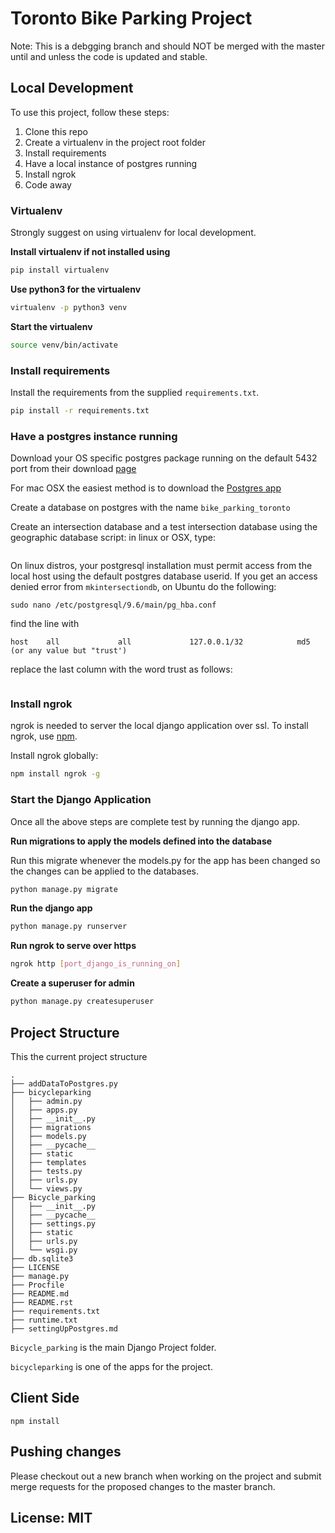 # Toronto Bike Parking Project

Note: This is a debgging branch and should NOT be merged with the master until and unless the code is updated and stable.

## Local Development

To use this project, follow these steps:

1. Clone this repo
2. Create a virtualenv in the project root folder
3. Install requirements
4. Have a local instance of postgres running
5. Install ngrok
6. Code away

### Virtualenv

Strongly suggest on using virtualenv for local development.

**Install virtualenv if not installed using**

```bash
pip install virtualenv
````

**Use python3 for the virtualenv**
```bash
virtualenv -p python3 venv
```

**Start the virtualenv**

```bash
source venv/bin/activate
```

### Install requirements

Install the requirements from the supplied `requirements.txt`.

```bash
pip install -r requirements.txt
```

### Have a postgres instance running

Download your OS specific postgres package running on the default 5432 port from their download [page](https://www.postgresql.org/download/)

For mac OSX the easiest method is to download the [Postgres app](http://postgresapp.com/)

Create a database on postgres with the name `bike_parking_toronto`

Create an intersection database and a test intersection database using the geographic database script:
in linux or OSX, type:

```./mkintersectiondb
```

On linux distros, your postgresql installation must permit access from the local host using the
default postgres database userid. If you get an access denied error from `mkintersectiondb`, 
on Ubuntu do the following:

```sudo ufw enable
sudo nano /etc/postgresql/9.6/main/pg_hba.conf 
```

find the line with
```# IPv4 local connections:
host    all             all             127.0.0.1/32            md5 (or any value but "trust')
```

replace the last column with the word trust as follows:

```host    all             all             127.0.0.1/32            trust
```

### Install ngrok

ngrok is needed to server the local django application over ssl.
To install ngrok, use [npm](https://www.npmjs.com/get-npm).

Install ngrok globally:

```bash
npm install ngrok -g
```

### Start the Django Application

Once all the above steps are complete test by running the django app.

**Run migrations to apply the models defined into the database**

Run this migrate whenever the models.py for the app has been changed so the
changes can be applied to the databases.

```bash
python manage.py migrate
```

**Run the django app**

```bash
python manage.py runserver
```

**Run ngrok to serve over https**

```bash
ngrok http [port_django_is_running_on]
```

**Create a superuser for admin**

```bash
python manage.py createsuperuser
```

## Project Structure

This the current project structure
```
.
├── addDataToPostgres.py
├── bicycleparking
│   ├── admin.py
│   ├── apps.py
│   ├── __init__.py
│   ├── migrations
│   ├── models.py
│   ├── __pycache__
│   ├── static
│   ├── templates
│   ├── tests.py
│   ├── urls.py
│   └── views.py
├── Bicycle_parking
│   ├── __init__.py
│   ├── __pycache__
│   ├── settings.py
│   ├── static
│   ├── urls.py
│   └── wsgi.py
├── db.sqlite3
├── LICENSE
├── manage.py
├── Procfile
├── README.md
├── README.rst
├── requirements.txt
├── runtime.txt
├── settingUpPostgres.md
```

`Bicycle_parking` is the main Django Project folder.

`bicycleparking` is one of the apps for the project.

## Client Side

```
npm install
```

## Pushing changes

Please checkout out a new branch when working on the project and submit merge requests
for the proposed changes to the master branch.

## License: MIT
